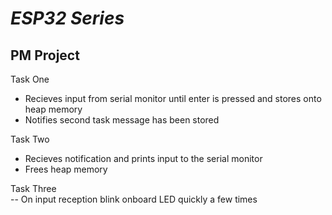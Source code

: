 # _ESP32 Series_

## PM Project 

Task One   
- Recieves input from serial monitor until enter is pressed and stores onto heap memory  
- Notifies second task message has been stored

Task Two  
- Recieves notification and prints input to the serial monitor  
- Frees heap memory 

Task Three    
-- On input reception blink onboard LED quickly a few times
